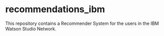 # recommendations_ibm
This repository contains a Recommender System for the users in the IBM Watson Studio Network.
